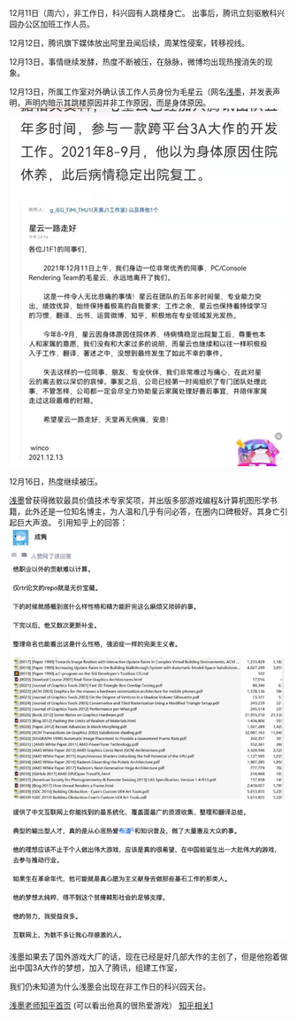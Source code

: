12月11日（周六），非工作日，科兴园有人跳楼身亡。
出事后，腾讯立刻驱散科兴园办公区加班工作人员。

12月12日，腾讯旗下媒体放出阿里丑闻后续，周某性侵案，转移视线。

12月13日，事情继续发酵，热度不断被压，在脉脉，微博均出现热搜消失的现象。

12月13日，所属工作室对外确认该工作人员身份为毛星云（网名[浅墨](https://github.com/QianMo)，并发表声明，声明内暗示其跳楼原因并非工作原因，而是身体原因。
![img](https://github.com/EvilTencent/The-Evil-Of-Tencent/blob/main/%E8%85%BE%E8%AE%AF%E5%AF%B9%E4%BA%8E%E6%B5%85%E5%A2%A8%E4%B8%80%E4%BA%8B%E5%A3%B0%E6%98%8E.jpeg)

12月16日，热度继续被压。

[浅墨](https://github.com/QianMo)曾获得微软最具价值技术专家奖项，并出版多部游戏编程&计算机图形学书籍，此外还是一位知名博主，为人温和几乎有问必答，在圈内口碑极好。其身亡引起巨大声浪。
引用知乎上的回答：![img](https://github.com/EvilTencent/The-Evil-Of-Tencent/blob/main/zhihu1.jpeg)

浅墨如果去了国外游戏大厂的话，现在已经是好几部大作的主创了，但是他抱着做出中国3A大作的梦想，加入了腾讯，组建工作室，

我们仍未知道为什么浅墨会出现在非工作日的科兴园天台。


[浅墨老师知乎首页](https://www.zhihu.com/people/mao-xing-yun) (可以看出他真的很热爱游戏）
[知乎相关1](https://www.zhihu.com/question/506002000)

